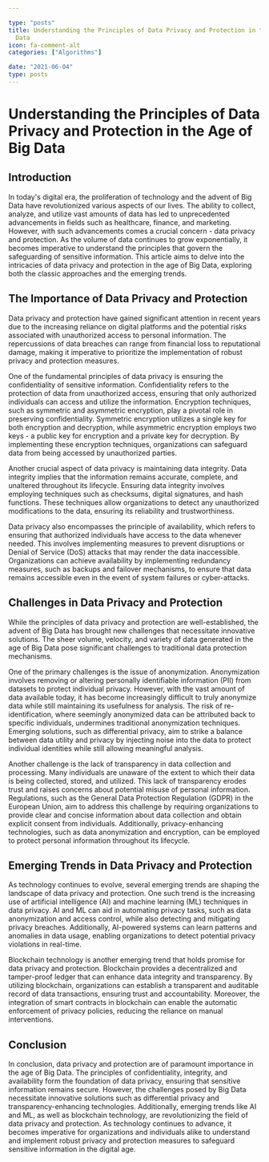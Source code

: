 ```yaml
---

type: "posts"
title: Understanding the Principles of Data Privacy and Protection in the Age of Big
  Data
icon: fa-comment-alt
categories: ["Algorithms"]

date: "2021-06-04"
type: posts
---
```





# Understanding the Principles of Data Privacy and Protection in the Age of Big Data

## Introduction

In today's digital era, the proliferation of technology and the advent of Big Data have revolutionized various aspects of our lives. The ability to collect, analyze, and utilize vast amounts of data has led to unprecedented advancements in fields such as healthcare, finance, and marketing. However, with such advancements comes a crucial concern - data privacy and protection. As the volume of data continues to grow exponentially, it becomes imperative to understand the principles that govern the safeguarding of sensitive information. This article aims to delve into the intricacies of data privacy and protection in the age of Big Data, exploring both the classic approaches and the emerging trends.

## The Importance of Data Privacy and Protection

Data privacy and protection have gained significant attention in recent years due to the increasing reliance on digital platforms and the potential risks associated with unauthorized access to personal information. The repercussions of data breaches can range from financial loss to reputational damage, making it imperative to prioritize the implementation of robust privacy and protection measures.

One of the fundamental principles of data privacy is ensuring the confidentiality of sensitive information. Confidentiality refers to the protection of data from unauthorized access, ensuring that only authorized individuals can access and utilize the information. Encryption techniques, such as symmetric and asymmetric encryption, play a pivotal role in preserving confidentiality. Symmetric encryption utilizes a single key for both encryption and decryption, while asymmetric encryption employs two keys - a public key for encryption and a private key for decryption. By implementing these encryption techniques, organizations can safeguard data from being accessed by unauthorized parties.

Another crucial aspect of data privacy is maintaining data integrity. Data integrity implies that the information remains accurate, complete, and unaltered throughout its lifecycle. Ensuring data integrity involves employing techniques such as checksums, digital signatures, and hash functions. These techniques allow organizations to detect any unauthorized modifications to the data, ensuring its reliability and trustworthiness.

Data privacy also encompasses the principle of availability, which refers to ensuring that authorized individuals have access to the data whenever needed. This involves implementing measures to prevent disruptions or Denial of Service (DoS) attacks that may render the data inaccessible. Organizations can achieve availability by implementing redundancy measures, such as backups and failover mechanisms, to ensure that data remains accessible even in the event of system failures or cyber-attacks.

## Challenges in Data Privacy and Protection

While the principles of data privacy and protection are well-established, the advent of Big Data has brought new challenges that necessitate innovative solutions. The sheer volume, velocity, and variety of data generated in the age of Big Data pose significant challenges to traditional data protection mechanisms.

One of the primary challenges is the issue of anonymization. Anonymization involves removing or altering personally identifiable information (PII) from datasets to protect individual privacy. However, with the vast amount of data available today, it has become increasingly difficult to truly anonymize data while still maintaining its usefulness for analysis. The risk of re-identification, where seemingly anonymized data can be attributed back to specific individuals, undermines traditional anonymization techniques. Emerging solutions, such as differential privacy, aim to strike a balance between data utility and privacy by injecting noise into the data to protect individual identities while still allowing meaningful analysis.

Another challenge is the lack of transparency in data collection and processing. Many individuals are unaware of the extent to which their data is being collected, stored, and utilized. This lack of transparency erodes trust and raises concerns about potential misuse of personal information. Regulations, such as the General Data Protection Regulation (GDPR) in the European Union, aim to address this challenge by requiring organizations to provide clear and concise information about data collection and obtain explicit consent from individuals. Additionally, privacy-enhancing technologies, such as data anonymization and encryption, can be employed to protect personal information throughout its lifecycle.

## Emerging Trends in Data Privacy and Protection

As technology continues to evolve, several emerging trends are shaping the landscape of data privacy and protection. One such trend is the increasing use of artificial intelligence (AI) and machine learning (ML) techniques in data privacy. AI and ML can aid in automating privacy tasks, such as data anonymization and access control, while also detecting and mitigating privacy breaches. Additionally, AI-powered systems can learn patterns and anomalies in data usage, enabling organizations to detect potential privacy violations in real-time.

Blockchain technology is another emerging trend that holds promise for data privacy and protection. Blockchain provides a decentralized and tamper-proof ledger that can enhance data integrity and transparency. By utilizing blockchain, organizations can establish a transparent and auditable record of data transactions, ensuring trust and accountability. Moreover, the integration of smart contracts in blockchain can enable the automatic enforcement of privacy policies, reducing the reliance on manual interventions.

## Conclusion

In conclusion, data privacy and protection are of paramount importance in the age of Big Data. The principles of confidentiality, integrity, and availability form the foundation of data privacy, ensuring that sensitive information remains secure. However, the challenges posed by Big Data necessitate innovative solutions such as differential privacy and transparency-enhancing technologies. Additionally, emerging trends like AI and ML, as well as blockchain technology, are revolutionizing the field of data privacy and protection. As technology continues to advance, it becomes imperative for organizations and individuals alike to understand and implement robust privacy and protection measures to safeguard sensitive information in the digital age.